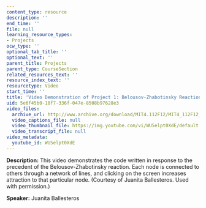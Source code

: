```yaml
---
content_type: resource
description: ''
end_time: ''
file: null
learning_resource_types:
- Projects
ocw_type: ''
optional_tab_title: ''
optional_text: ''
parent_title: Projects
parent_type: CourseSection
related_resources_text: ''
resource_index_text: ''
resourcetype: Video
start_time: ''
title: 'Video Demonstration of Project 1: Belousov-Zhabotinsky Reaction'
uid: 5e6f45b0-18f7-336f-047e-8508b97628e3
video_files:
  archive_url: http://www.archive.org/download/MIT4.112F12/MIT4_112F12_Video_Ex1_JB_300k.mp4
  video_captions_file: null
  video_thumbnail_file: https://img.youtube.com/vi/WU5elpt0XdE/default.jpg
  video_transcript_file: null
video_metadata:
  youtube_id: WU5elpt0XdE
---
```


**Description:** This video demonstrates the code written in response to the precedent of the Belousov-Zhabotinsky reaction. Each node is connected to others through a network of lines, and clicking on the screen increases attraction to that particular node. (Courtesy of Juanita Ballesteros. Used with permission.)

**Speaker:** Juanita Ballesteros



